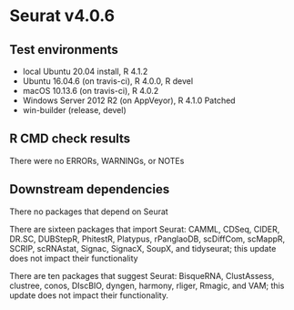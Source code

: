# Seurat v4.0.6

## Test environments
* local Ubuntu 20.04 install, R 4.1.2
* Ubuntu 16.04.6 (on travis-ci), R 4.0.0, R devel
* macOS 10.13.6 (on travis-ci), R 4.0.2
* Windows Server 2012 R2 (on AppVeyor), R 4.1.0 Patched
* win-builder (release, devel)

## R CMD check results
There were no ERRORs, WARNINGs, or NOTEs

## Downstream dependencies

There no packages that depend on Seurat

There are sixteen packages that import Seurat: CAMML, CDSeq, CIDER, DR.SC, DUBStepR, PhitestR, Platypus, rPanglaoDB, scDiffCom, scMappR, SCRIP, scRNAstat, Signac, SignacX, SoupX, and tidyseurat; this update does not impact their functionality

There are ten packages that suggest Seurat: BisqueRNA, ClustAssess, clustree, conos, DIscBIO, dyngen, harmony, rliger, Rmagic, and VAM; this update does not impact their functionality.
